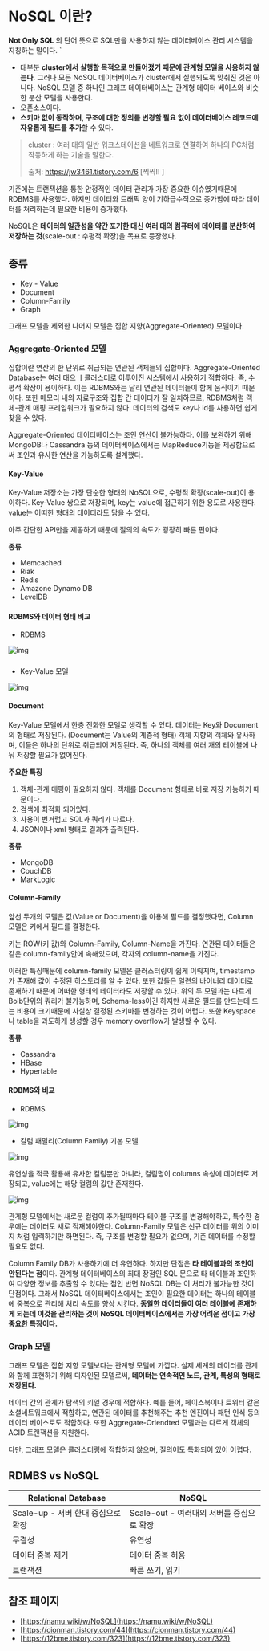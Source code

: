 # NoSQL 이란?

 **Not Only SQL** 의 단어 뜻으로 SQL만을 사용하지 않는 데이터베이스 관리 시스템을 지칭하는 말이다. `

- 대부분 **cluster에서 실행할 목적으로 만들어졌기 때문에 관계형 모델을 사용하지 않는다**. 그러나 모든 NoSQL 데이터베이스가 cluster에서 실행되도록 맞춰진 것은 아니다. NoSQL 모델 중 하나인 그래프 데이터베이스는 관계형 데이터 베이스와 비슷한 분산 모델을 사용한다.
- 오픈소스이다.
- **스키마 없이 동작하며, 구조에 대한 정의를 변경할 필요 없이 데이터베이스 레코드에 자유롭게 필드를 추가**할 수 있다.

> cluster :  여러 대의 일반 워크스테이션을 네트워크로 연결하여 하나의 PC처럼 작동하게 하는 기술을 말한다.
>
> 출처: https://jw3461.tistory.com/6 [찍찍!! ]

기존에는 트랜잭션을 통한 안정적인 데이터 관리가 가장 중요한 이슈였기때문에 RDBMS를 사용했다. 하지만 데이터와 트래픽 양이 기하급수적으로 증가함에 따라 데이터를 처리하는데 필요한 비용이 증가했다.

NoSQL은 **데이터의 일관성을 약간 포기한 대신 여러 대의 컴퓨터에 데이터를 분산하여 저장하는 것**(scale-out : 수평적 확장)을 목표로 등장했다.

## 종류

- Key - Value
- Document
- Column-Family
- Graph

그래프 모델을 제외한 나머지 모델은 집합 지향(Aggregate-Oriented) 모델이다.

### Aggregate-Oriented 모델

집합이란 연산의 한 단위로 취급되는 연관된 객체들의 집합이다. Aggregate-Oriented Database는 여러 대으 ㅣ클러스터로 이루어진 시스템에서 사용하기 적합하다. 즉, 수평적 확장이 용이하다. 이는 RDBMS와는 달리 연관된 데이터들이 함께 움직이기 때문이다. 또한 메모리 내의 자료구조와 집합 간 데이터가 잘 일치하므로, RDBMS처럼 객체-관계 매핑 프레임워크가 필요하지 않다. 데이터의 검색도 key나 id를 사용하면 쉽게 찾을 수 있다.

Aggregate-Oriented 데이터베이스는 조인 연산이 불가능하다. 이를 보완하기 위해 MongoDB나 Cassandra 등의 데이터베이스에서는 MapReduce기능을 제공함으로써 조인과 유사한 연산을 가능하도록 설계했다.

#### Key-Value

Key-Value 저장소는 가장 단순한 형태의 NoSQL으로, 수평적 확장(scale-out)이 용이하다. Key-Value 쌍으로 저장되며, key는 value에 접근하기 위한 용도로 사용한다. value는 어떠한 형태의 데이터라도 담을 수 있다.

아주 간단한 API만을 제공하기 때문에 질의의 속도가 굉장히 빠른 편이다.

**종류**

- Memcached
- Riak
- Redis
- Amazone Dynamo DB
- LevelDB



#### RDBMS와 데이터 형태 비교

- RDBMS

![img](../nosql/assets/99F24C505AD1A81723.png)

### 

- Key-Value 모델

![img](https://t1.daumcdn.net/cfile/tistory/9964AF485AD1A84014)

#### Document

Key-Value 모델에서 한층 진화한 모델로 생각할 수 있다. 데이터는 Key와 Document의 형태로 저장된다. (Document는 Value의 계층적 형태) 객체 지향의 객체와 유사하며, 이들은 하나의 단위로 취급되어 저장된다. 즉, 하나의 객체를 여러 개의 테이블에 나눠 저장할 필요가 없어진다.

**주요한 특징**

1. 객체-관계 매핑이 필요하지 않다. 객체를 Document 형태로 바로 저장 가능하기 때문이다.
2. 검색에 최적화 되어있다.
3. 사용이 번거럽고 SQL과 쿼리가 다르다.
4. JSON이나 xml 형태로 결과가 출력된다.

**종류**

- MongoDB
- CouchDB
- MarkLogic

<h4 id="columnFamily">Column-Family</h4>

앞선 두개의 모델은 값(Value or Document)을 이용해 필드를 결정했다면, Column 모델은 키에서 필드를 결정한다.

키는 ROW(키 값)와 Column-Family, Column-Name을 가진다. 연관된 데이터들은 같은 column-family안에 속해있으며, 각자의 column-name을 가진다. 

이러한 특징때문에 column-family 모델은 클러스터링이 쉽게 이뤄지며, timestamp가 존재해 값이 수정된 히스토리를 알 수 있다. 또한 값들은 일련의 바이너리 데이터로 존재하기 때문에 어떠한 형태의 데이터라도 저장할 수 있다. 위의 두 모델과는 다르게 Bolb단위의 쿼리가 불가능하며, Schema-less이긴 하지만 새로운 필드를 만드는데 드는 비용이 크기때문에 사실상 결정된 스키마를 변경하는 것이 어렵다. 또한 Keyspace나 table을 과도하게 생성할 경우 memory overflow가 발생할 수 있다.

**종류**

- Cassandra
- HBase
- Hypertable

#### RDBMS와 비교

- RDBMS

![img](../nosql/assets/995D86475AD1B4AE07.png)

- 칼럼 패밀리(Column Family) 기본 모델

![img](https://t1.daumcdn.net/cfile/tistory/996BEB505AD1B5F52B)

유연성을 적극 활용해 유사한 컬럼뿐만 아니라, 컬럼명이 columns 속성에 데이터로 저장되고, value에는 해당 컬럼의 값만 존재한다.

![img](../nosql/assets/99485F485AD1B6D11C.png)

관계형 모델에서는 새로운 컬럼이 추가될때마다 테이블 구조를 변경해야하고, 특수한 경우에는 데이터도 새로 적재해야한다. Column-Family 모델은 신규 데이터를 위의 이미지 처럼 입력하기만 하면된다. 즉, 구조를 변경할 필요가 없으며, 기존 데이터를 수정할 필요도 없다.

Column Family DB가 사용하기에 더 유연하다. 하지만 단점은 **타 테이블과의 조인이 안된다는 점**이다. 관계형 데이터베이스의 최대 장점인 SQL 문으로 타 테이블과 조인하여 다양한 정보를 추출할 수 있다는 점인 반면 NoSQL DB는 이 처리가 불가능한 것이 단점이다. 그래서 NoSQL 데이터베이스에서는 조인이 필요한 데이터는 하나의 테이블에 중복으로 관리해 처리 속도를 향상 시킨다. **동일한 데이터들이 여러 테이블에 존재하게 되는데 이것을 관리하는 것이 NoSQL 데이터베이스에서는 가장 어려운 점이고 가장 중요한 특징이다.** 

### Graph 모델

그래프 모델은 집합 지향 모델보다는 관계형 모델에 가깝다. 실제 세계의 데이터를 관계와 함께 표현하기 위해 디자인된 모델로써, **데이터는 연속적인 노드, 관계, 특성의 형태로 저장된다.**

데이터 간의 관계가 탐색의 키일 경우에 적합하다. 예를 들어, 페이스북이나 트위터 같은 소셜네트워크에서 적합하고, 연관된 데이터를 추천해주는 추천 엔진이나 패턴 인식 등의 데이터 베이스로도 적합하다. 또한 Aggregate-Oriendted 모델과는 다르게 객체의 ACID 트랜잭션을 지원한다.

다만, 그래프 모델은 클러스터링에 적합하지 않으며, 질의어도 특화되어 있어 어렵다.

## RDMBS vs NoSQL

| Relational Database                | NoSQL                                     |
| ---------------------------------- | ----------------------------------------- |
| Scale-up - 서버 한대 중심으로 확장 | Scale-out - 여러대의 서버를 중심으로 확장 |
| 무결성                             | 유연성                                    |
| 데이터 중복 제거                   | 데이터 중복 허용                          |
| 트랜잭션                           | 빠른 쓰기, 읽기                           |



## 참조 페이지

- [https://namu.wiki/w/NoSQL](https://namu.wiki/w/NoSQL)
- [https://cionman.tistory.com/44](https://cionman.tistory.com/44)
- [https://12bme.tistory.com/323](https://12bme.tistory.com/323)


